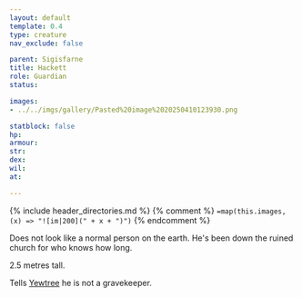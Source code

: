 ```yaml
---
layout: default
template: 0.4
type: creature
nav_exclude: false

parent: Sigisfarne
title: Hackett
role: Guardian
status: 

images:
- ../../imgs/gallery/Pasted%20image%2020250410123930.png

statblock: false
hp: 
armour: 
str: 
dex: 
wil: 
at: 

---
```


{% include header_directories.md %}
{% comment %}
`=map(this.images, (x) => "![im|200](" + x + ")")`
{% endcomment %}

Does not look like a normal person on the earth.
He's been down the ruined church for who knows how long.

2.5 metres tall.

Tells [Yewtree](Yewtree.md) he is not a gravekeeper.
